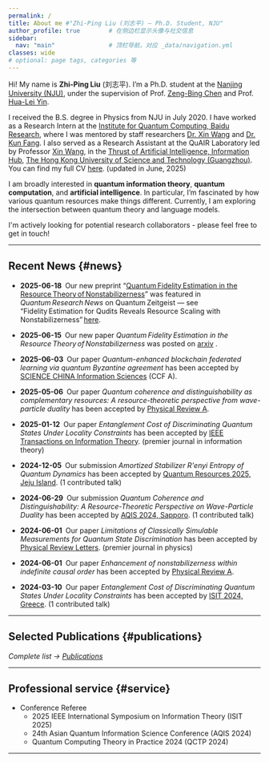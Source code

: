 ```yaml
---
permalink: /
title: About me #"Zhi-Ping Liu (刘志平) — Ph.D. Student, NJU"
author_profile: true        # 在侧边栏显示头像与社交信息
sidebar:
  nav: "main"               # 顶栏导航，对应 _data/navigation.yml
classes: wide 
# optional: page tags, categories 等
---
```


<!-- ======================== 个人简介 / About ======================== -->
Hi! My name is **Zhi-Ping Liu** (刘志平). I’m a Ph.D. student at the <a href="https://www.nju.edu.cn/" target="_blank">Nanjing University (NJU)</a>, under the supervision of Prof. <a href="https://physics.nju.edu.cn/szdw/qbmd/20240321/i262064.html" target="_blank">Zeng-Bing Chen</a> and Prof. <a href="https://physics.nju.edu.cn/szdw/qbmd/20240321/i262064.htm" target="_blank">Hua-Lei Yin</a>. 

I received the B.S. degree in Physics from NJU in July 2020. I have worked as a Research Intern at the <a href="https://research.baidu.com/Research_Areas/index-view?id=75" target="_blank">Institute for Quantum Computing, Baidu Research</a>, where I was mentored by staff researchers <a href="https://www.xinwang.info/" target="_blank">Dr. Xin Wang</a> and <a href="https://www.kunfang.info/about/" target="_blank">Dr. Kun Fang</a>. I also served as a Research Assistant at the QuAIR Laboratory led by Professor <a href="https://www.xinwang.info/" target="_blank">Xin Wang</a>, in the <a href="https://www.hkust-gz.edu.cn/academics/hubs-and-thrust-areas/information-hub/artificial-intelligence/" target="_blank">Thrust of Artificial Intelligence, Information Hub</a>, <a href="https://www.hkust-gz.edu.cn/" target="_blank">The Hong Kong University of Science and Technology (Guangzhou)</a>. You can find my full CV [here](../files/LZP_CV.pdf). (updated in June, 2025)

I am broadly interested in **quantum information theory**, **quantum computation**, and **artificial intelligence**. In particular, I’m fascinated by how various quantum resources make things different. Currently, I am exploring the intersection between quantum theory and language models.

I'm actively looking for potential research collaborators - please feel free to get in touch!

---

## Recent News {#news}


* **2025-06-18** Our new preprint “[Quantum Fidelity Estimation in the Resource Theory of Nonstabilizerness](https://arxiv.org/pdf/2506.12938)” was featured in *Quantum Research News* on Quantum Zeitgeist — see “Fidelity Estimation for Qudits Reveals Resource Scaling with Nonstabilizerness” [here](https://quantumzeitgeist.com/fidelity-estimation-for-qudits-reveals-resource-scaling-with-nonstabilizerness/).

* **2025-06-15** Our new paper *Quantum Fidelity Estimation in the Resource Theory of Nonstabilizerness* was posted on <a href="https://arxiv.org/pdf/2506.12938" target="_blank">arxiv</a> .

* **2025-06-03** Our paper *Quantum-enhanced blockchain federated learning via quantum Byzantine agreement*  has been accepted by <a href="https://www.sciengine.com/SCIS/doi/10.1007/s11432-025-4471-7" target="_blank">SCIENCE CHINA Information Sciences</a> (CCF A).

* **2025-05-06** Our paper *Quantum coherence and distinguishability as complementary resources: A resource-theoretic perspective from wave-particle duality* has been accepted by <a href="https://journals.aps.org/pra/accepted/f307eYb5F021809251148456c156559d949c74cee" target="_blank">Physical Review A</a>.

* **2025-01-12** Our paper *Entanglement Cost of Discriminating Quantum States Under Locality Constraints* has been accepted by <a href="https://ieeexplore.ieee.org/abstract/document/10849969" target="_blank">IEEE Transactions on Information Theory</a>. (premier journal in information theory)

* **2024-12-05** Our submission *Amortized Stabilizer R\'enyi Entropy of Quantum Dynamics* has been accepted by <a href="https://2025.quantumresources.science/accepted_talks.html" target="_blank">Quantum Resources 2025, Jeju Island</a>. (1 contributed talk)

* **2024-06-29** Our submission *Quantum Coherence and Distinguishability: A Resource-Theoretic Perspective on Wave-Particle Duality* has been accepted by <a href="http://aqis-conf.org/2024/" target="_blank">AQIS 2024, Sapporo</a>. (1 contributed talk)

* **2024-06-01** Our paper *Limitations of Classically Simulable Measurements for Quantum State Discrimination* has been accepted by <a href="https://journals.aps.org/prl/abstract/10.1103/PhysRevLett.133.010202" target="_blank">Physical Review Letters</a>. (premier journal in physics)

* **2024-06-01** Our paper *Enhancement of nonstabilizerness within indefinite causal order* has been accepted by <a href="https://journals.aps.org/pra/abstract/10.1103/PhysRevA.109.062428" target="_blank">Physical Review A</a>.

* **2024-03-10** Our paper *Entanglement Cost of Discriminating Quantum States Under Locality Constraints* has been accepted by <a href="https://2024.ieee-isit.org/" target="_blank">ISIT 2024, Greece</a>. (1 contributed talk)

---

## Selected Publications {#publications}

<!-- <div class="card-list">

**Limitations of Classically Simulable Measurements for Quantum State Discrimination**  
<em>Physical Review Letters</em> &nbsp;|&nbsp; <a href="https://journals.aps.org/prl/abstract/10.1103/PhysRevLett.133.010202" target="_blank">PDF</a>

</div> -->


_Complete list → [Publications](/publications)_  

---

## Professional service {#service}

<!-- * Journal Referee (subreviewer)
    * XXX
    * XXX -->
* Conference Referee
    * 2025 IEEE International Symposium on Information Theory (ISIT 2025) 
    * 24th Asian Quantum Information Science Conference (AQIS 2024)
    * Quantum Computing Theory in Practice 2024 (QCTP 2024)

---

<!-- ## Openings

XXX. -->

